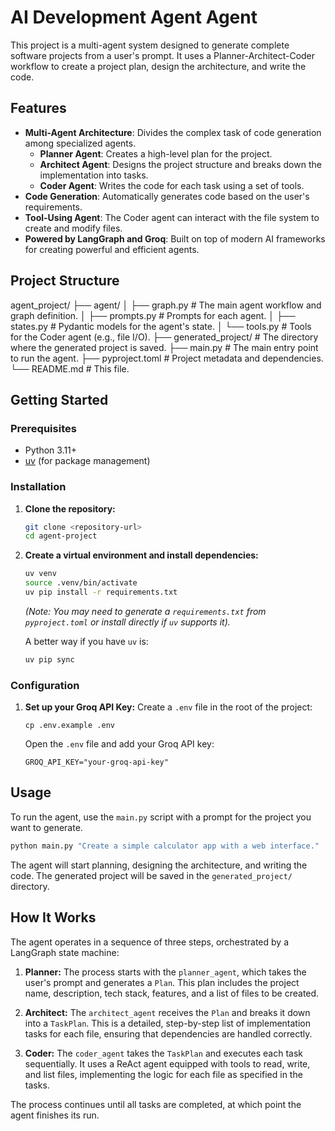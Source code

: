 # AI Development Agent Agent

This project is a multi-agent system designed to generate complete software projects from a user's prompt. It uses a Planner-Architect-Coder workflow to create a project plan, design the architecture, and write the code.

## Features

-   **Multi-Agent Architecture**: Divides the complex task of code generation among specialized agents.
    -   **Planner Agent**: Creates a high-level plan for the project.
    -   **Architect Agent**: Designs the project structure and breaks down the implementation into tasks.
    -   **Coder Agent**: Writes the code for each task using a set of tools.
-   **Code Generation**: Automatically generates code based on the user's requirements.
-   **Tool-Using Agent**: The Coder agent can interact with the file system to create and modify files.
-   **Powered by LangGraph and Groq**: Built on top of modern AI frameworks for creating powerful and efficient agents.

## Project Structure

agent_project/
├── agent/
│   ├── graph.py         # The main agent workflow and graph definition.
│   ├── prompts.py       # Prompts for each agent.
│   ├── states.py        # Pydantic models for the agent's state.
│   └── tools.py         # Tools for the Coder agent (e.g., file I/O).
├── generated_project/   # The directory where the generated project is saved.
├── main.py              # The main entry point to run the agent.
├── pyproject.toml       # Project metadata and dependencies.
└── README.md            # This file.


## Getting Started

### Prerequisites

-   Python 3.11+
-   [uv](https://github.com/astral-sh/uv) (for package management)

### Installation

1.  **Clone the repository:**
    ```sh
    git clone <repository-url>
    cd agent-project
    ```

2.  **Create a virtual environment and install dependencies:**
    ```sh
    uv venv
    source .venv/bin/activate
    uv pip install -r requirements.txt 
    ```
    *(Note: You may need to generate a `requirements.txt` from `pyproject.toml` or install directly if `uv` supports it).*
    
    A better way if you have `uv` is:
    ```sh
    uv pip sync
    ```

### Configuration

1.  **Set up your Groq API Key:**
    Create a `.env` file in the root of the project:
    ```
    cp .env.example .env
    ```
    Open the `.env` file and add your Groq API key:
    ```
    GROQ_API_KEY="your-groq-api-key"
    ```

## Usage

To run the agent, use the `main.py` script with a prompt for the project you want to generate.

```sh
python main.py "Create a simple calculator app with a web interface."
```

The agent will start planning, designing the architecture, and writing the code. The generated project will be saved in the `generated_project/` directory.

## How It Works

The agent operates in a sequence of three steps, orchestrated by a LangGraph state machine:

1.  **Planner:** The process starts with the `planner_agent`, which takes the user's prompt and generates a `Plan`. This plan includes the project name, description, tech stack, features, and a list of files to be created.

2.  **Architect:** The `architect_agent` receives the `Plan` and breaks it down into a `TaskPlan`. This is a detailed, step-by-step list of implementation tasks for each file, ensuring that dependencies are handled correctly.

3.  **Coder:** The `coder_agent` takes the `TaskPlan` and executes each task sequentially. It uses a ReAct agent equipped with tools to read, write, and list files, implementing the logic for each file as specified in the tasks.

The process continues until all tasks are completed, at which point the agent finishes its run.
